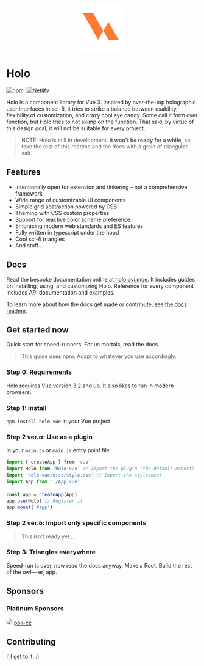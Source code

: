 <div align="center">
<img alt="A bunch of triangles calling themselves a logo" src="docs/public/favicon.svg">
</div>

# Holo
[![npm](https://img.shields.io/npm/v/holo-vue?color=ff7a33&logo=npm&style=for-the-badge)](https://npm.im/holo-vue)&nbsp;
[![Netlify](https://img.shields.io/netlify/b2049230-88cb-43b6-a2fe-60b9e4015e56?color=81f5c1&label=docs&logo=netlify&style=for-the-badge)](https://holo.ovi.moe)

Holo is a component library for Vue 3. Inspired by over-the-top holographic user interfaces in sci-fi, it tries to strike a balance between usability, flexibility of customization, and crazy cool eye candy. Some call it form over function, but Holo tries to not skimp on the function. That said, by virtue of this design goal, it will not be suitable for every project.

> NOTE! Holo is still in development. __It won't be ready for a while__, so take the rest of this readme and the docs with a grain of triangular salt.

## Features
- Intentionally open for extension and tinkering – not a comprehensive framework
- Wide range of customizable UI components
- Simple grid abstraction powered by CSS
- Theming with CSS custom properties
- Support for reactive color scheme preference
- Embracing modern web standards and ES features
- Fully written in typescript under the hood
- Cool sci-fi triangles
- And stuff...

## Docs
Read the bespoke documentation online at [holo.ovi.moe](https://holo.ovi.moe). It includes guides on installing, using, and customizing Holo. Reference for every component includes API documentation and examples.

To learn more about how the docs get made or contribute, see [the docs readme](docs/README.md).

## Get started now
Quick start for speed-runners. For us mortals, read the docs.
> This guide uses npm. Adapt to whatever you use accordingly.

### Step 0: Requirements
Holo requires Vue version 3.2 and up. It also likes to run in modern browsers.

### Step 1: Install
`npm install holo-vue` in your Vue project

### Step 2 ver.α: Use as a plugin
In your `main.ts` or `main.js` entry point file:
```ts
import { createApp } from 'vue'
import Holo from 'holo-vue' // Import the plugin (the default export)
import 'holo-vue/dist/style.css' // Import the stylesheet
import App from './App.vue'

const app = createApp(App)
app.use(Holo) // Register it
app.mount('#app')
```

### Step 2 ver.δ: Import only specific components
> This isn't ready yet...

### Step 3: Triangles everywhere
Speed-run is over, now read the docs anyway. Make a Root. Build the rest of the owl— er, app.

## Sponsors
### Platinum Sponsors
<img src="https://avatars.githubusercontent.com/u/61143280?s=32&v=4" style="border-radius:50%"/> <a href="https://github.com/poli-cz">poli-cz</a>

## Contributing
I'll get to it. :)